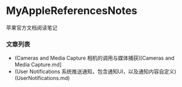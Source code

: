 # MyAppleReferencesNotes
苹果官方文档阅读笔记





### 文章列表

- (Cameras and Media Capture 相机的调用与媒体捕获)[Cameras and Media Capture.md]
- (User Notifications 系统推送通知，包含通知UI，以及通知内容自定义)(UserNotifications.md)